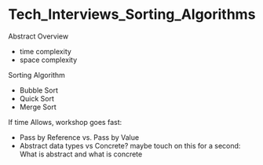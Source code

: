 # Tech_Interviews_Sorting_Algorithms

Abstract Overview 

- time complexity 
- space complexity 

Sorting Algorithm 
- Bubble Sort 
- Quick Sort 
- Merge Sort 

If time Allows, workshop goes fast: 

- Pass by Reference vs. Pass by Value 
- Abstract data types vs Concrete? maybe touch on this for a second: What is abstract and what is concrete